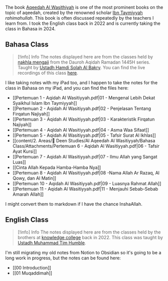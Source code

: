 The book [Aqeedah Al Wasithiyah](https://en.wikipedia.org/wiki/Al-Aqidah_Al-Waasitiyyah) is one of the most prominent books on the topic of aqeedah, created by the renowned scholar [Ibn Taymiyyah](https://en.wikipedia.org/wiki/Ibn_Taymiyya) *rahimahullah*. This book is often discussed repeatedly by the teachers I learn from. I took the English class back in 2022 and is currently taking the class in Bahasa in 2024.

## Bahasa Class
> [!info] Info
> The notes displayed here are from the classes held by [nakhla mengaji](https://www.instagram.com/nakhlamengaji/?hl=en) from the Dauroh Aqidah Ramadan 1445H series. Taught by [Ustadh Hamdi Solah Al Bakry](https://www.instagram.com/hamdialbakry/). You can find the live recordings of this class [here](https://www.youtube.com/watch?v=igbZFRbJwQk&list=PLimUJP3KzR4_-H0NlLEfN9ilIJKA0Uz7m).

I like taking notes with my iPad too, and I happen to take the notes for the class in Bahasa on my iPad, and you can find the files here:

- [[Pertemuan 1 - Aqidah Al Wasitiyyah.pdf|01 - Mengenal Lebih Dekat Syaikhul Islam Ibn Taymiyyah]]
- [[Pertemuan 2 - Aqidah Al Wasitiyyah.pdf|02 - Penjelasan Tentang Firqatun Najiyah]]
- [[Pertemuan 3 - Aqidah Al Wasitiyyah.pdf|03 - Karakteristik Firqatun Najiyah]]
- [[Pertemuan 4 - Aqidah Al Wasitiyyah.pdf|04 - Asma Waa Sifaat]]
- [[Pertemuan 5 - Aqidah Al Wasitiyyah.pdf|05 - Tafsir Surat Al Ikhlas]]
- [[content/2. Areas/🕋 Deen Studies/Al Aqeedah Al Wasitiyyah/Bahasa Class/Attachments/Pertemuan 6 - Aqidah Al Wasitiyyah.pdf|06 - Tafsir Ayat Kursi]]
- [[Pertemuan 7 - Aqidah Al Wasitiyyah.pdf|07 - Ilmu Allah yang Sangat Luas]]
- [[Cinta Allah Kepada Hamba-Hamba Nya]]
- [[Pertemuan 8 - Aqidah Al Wasitiyyah.pdf|08 -Nama Allah Ar Razaq, Al Qowy, dan Al Matin]]
- [[Pertemuan 10 - Aqidah Al Wasitiyyah.pdf|09 - Luasnya Rahmat Allah]]
- [[Pertemuan 11 - Aqidah Al Wasitiyyah.pdf|11 - Menjauhi Sebab-Sebab Amarah Allah]]

I might convert them to markdown if I have the chance InshaAllah.
## English Class

> [!info] Info
> The notes displayed here are from the classes held by the brothers at [knowledge college](https://www.knowledgecollegeonline.com) back in 2022. This class was taught by [Ustadh Muhammad Tim Humble](https://www.instagram.com/muhammadtimhumble/?hl=en).

I'm still migrating my old notes from Notion to Obsidian so it's going to be a long work in progress, but the notes can be found here:
- [[00 Introduction]]
- [[01 Muqaddimah]]
